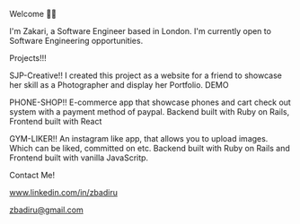 Welcome 🤝🏾

I'm Zakari, a Software Engineer based in London. I'm currently open to Software Engineering opportunities. 

Projects!!!

SJP-Creative!!
I created this project as a website for a friend to showcase her skill as a Photographer and display her Portfolio. DEMO 

PHONE-SHOP!!
E-commerce app that showcase phones and cart check out system with a payment method of paypal. Backend built with Ruby on Rails, Frontend built with React

GYM-LIKER!!
An instagram like app, that allows you to upload images. Which can be liked, committed on etc. Backend built with Ruby on Rails and Frontend built with vanilla JavaScritp. 

Contact Me!

www.linkedin.com/in/zbadiru

zbadiru@gmail.com
